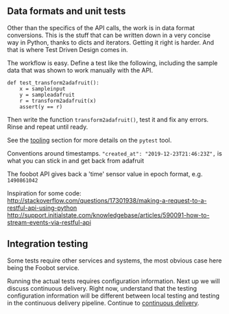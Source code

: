 ## Data formats and unit tests
Other than the specifics of the API calls, the work is in data format conversions.
This is the stuff that can be written down in a very concise way in Python, thanks to dicts and iterators.
Getting it right is harder. And that is where Test Driven Design comes in.

The workflow is easy. Define a test like the following, including the sample data that
was shown to work manually with the API.
```
def test_transform2adafruit():
    x = sampleinput
    y = sampleadafruit
    r = transform2adafruit(x)
    assert(y == r)
```
Then write the function `transform2adafruit()`, test it and fix any errors.
Rinse and repeat until ready.

See the [tooling](txt/tooling.md) section for more details
on the `pytest` tool.

Conventions around timestamps.
`"created_at": "2019-12-23T21:46:23Z",`
is what you can stick in and get back from adafruit

The foobot API gives back a 'time' sensor value in epoch format, e.g. `1490861042`


Inspiration for some code:
http://stackoverflow.com/questions/17301938/making-a-request-to-a-restful-api-using-python
http://support.initialstate.com/knowledgebase/articles/590091-how-to-stream-events-via-restful-api

## Integration testing
Some tests require other services and systems, the most obvious case here being the Foobot service.

Running the actual tests requires configuration information.
Next up we will discuss continuous delivery.
Right now, understand that the testing configuration information
will be different between local testing and testing in the continuous delivery pipeline.
Continue to [continuous delivery](txt/cicd.md).
